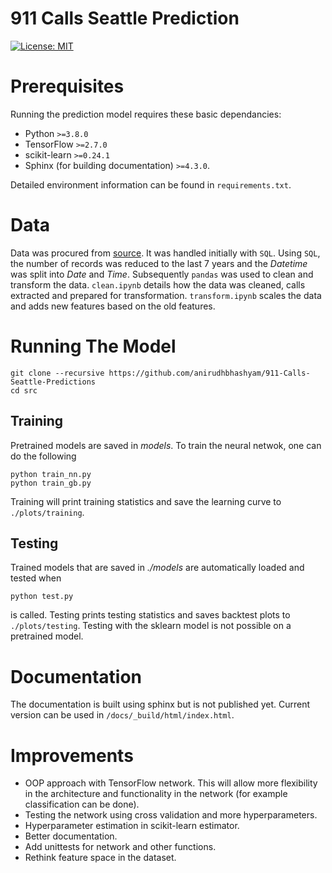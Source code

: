 # 911 Calls Seattle Prediction
[![License: MIT](https://img.shields.io/badge/License-MIT-yellow.svg)](https://opensource.org/licenses/MIT)

# Prerequisites
Running the prediction model requires these basic dependancies:

* Python `>=3.8.0`
* TensorFlow `>=2.7.0`
* scikit-learn `>=0.24.1` 
* Sphinx (for building documentation) `>=4.3.0`.

Detailed environment information can be found in `requirements.txt`.


# Data 
Data was procured from [source](https://data.seattle.gov/Public-Safety/Seattle-Real-Time-Fire-911-Calls/kzjm-xkqj). It was handled initially with `SQL`. Using `SQL`, the number of records was reduced to the last 7 years and the *Datetime* was split into *Date* and *Time*. Subsequently `pandas` was used to clean and transform the data. `clean.ipynb` details how the data was cleaned, calls extracted and  prepared for transformation. `transform.ipynb` scales the data and adds new features based on the old features.

# Running The Model
```
git clone --recursive https://github.com/anirudhbhashyam/911-Calls-Seattle-Predictions
cd src
```
## Training
Pretrained models are saved in *models*. To train the neural netwok, one can do the following

```
python train_nn.py
python train_gb.py
```
Training will print training statistics and save the learning curve to `./plots/training`.

## Testing
Trained models that are saved in *./models* are automatically loaded and tested when 
```
python test.py
```
is called. Testing prints testing statistics and saves backtest plots to `./plots/testing`. Testing with the sklearn model is not possible on a pretrained model.


# Documentation
The documentation is built using sphinx but is not published yet. Current version can be used in `/docs/_build/html/index.html`.

# Improvements
* OOP approach with TensorFlow network. This will allow more flexibility in the architecture and functionality in the network (for example classification can be done).
* Testing the network using cross validation and more hyperparameters.
* Hyperparameter estimation in scikit-learn estimator.
* Better documentation.
* Add unittests for network and other functions.
* Rethink feature space in the dataset. 
